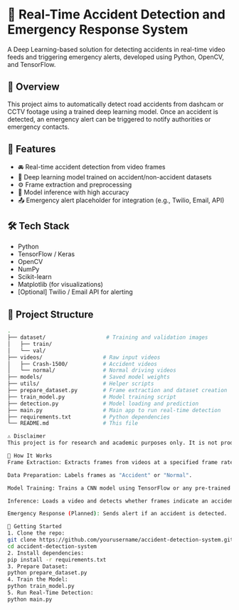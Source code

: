 # 🚨 Real-Time Accident Detection and Emergency Response System

A Deep Learning-based solution for detecting accidents in real-time video feeds and triggering emergency alerts, developed using Python, OpenCV, and TensorFlow.

## 📌 Overview

This project aims to automatically detect road accidents from dashcam or CCTV footage using a trained deep learning model. Once an accident is detected, an emergency alert can be triggered to notify authorities or emergency contacts.

## 🎯 Features

- 🚘 Real-time accident detection from video frames  
- 🧠 Deep learning model trained on accident/non-accident datasets  
- ⚙️ Frame extraction and preprocessing  
- 🧪 Model inference with high accuracy  
- 📤 Emergency alert placeholder for integration (e.g., Twilio, Email, API)

## 🛠️ Tech Stack

- Python
- TensorFlow / Keras
- OpenCV
- NumPy
- Scikit-learn
- Matplotlib (for visualizations)
- [Optional] Twilio / Email API for alerting

## 🧪 Project Structure

```bash
.
├── dataset/                   # Training and validation images
│   ├── train/
│   └── val/
├── videos/                   # Raw input videos
│   ├── Crash-1500/           # Accident videos
│   └── normal/               # Normal driving videos
├── models/                   # Saved model weights
├── utils/                    # Helper scripts
├── prepare_dataset.py        # Frame extraction and dataset creation
├── train_model.py            # Model training script
├── detection.py              # Model loading and prediction
├── main.py                   # Main app to run real-time detection
├── requirements.txt          # Python dependencies
└── README.md                 # This file

⚠️ Disclaimer
This project is for research and academic purposes only. It is not production-ready and should not be solely relied upon for life-critical decisions.

🧠 How It Works
Frame Extraction: Extracts frames from videos at a specified frame rate.

Data Preparation: Labels frames as "Accident" or "Normal".

Model Training: Trains a CNN model using TensorFlow or any pre-trained architecture.

Inference: Loads a video and detects whether frames indicate an accident.

Emergency Response (Planned): Sends alert if an accident is detected.

🚀 Getting Started
1. Clone the repo:
git clone https://github.com/yourusername/accident-detection-system.git
cd accident-detection-system
2. Install dependencies:
pip install -r requirements.txt
3. Prepare Dataset:
python prepare_dataset.py
4. Train the Model:
python train_model.py
5. Run Real-Time Detection:
python main.py

